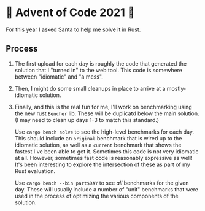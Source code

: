 # 🎄 Advent of Code 2021 🎄

For this year I asked Santa to help me solve it in Rust.

## Process

1. The first upload for each day is roughly the code that generated
   the solution that I "turned in" to the web tool. This code is somewhere
   between "idiomatic" and "a mess". 

2. Then, I might do some small cleanups in place to arrive at a 
   mostly-idiomatic solution.

3. Finally, and this is the real fun for me, I'll work on benchmarking 
   using the new rust `Bencher` lib. These will be duplicatd below the main solution.
   (I may need to clean up days 1-3 to match this standard.) 

   Use `cargo bench solve` to see the high-level benchmarks for each day. This should include
   an `original` benchmark that is wired up to the idiomatic solution, as well as a `current` 
   benchmark that shows the fastest I've been able to get it. Sometimes this code is not very idiomatic
   at all. However, sometimes fast code is reasonably expressive as well! It's been interesting
   to explore the intersection of these as part of my Rust evaluation.

   Use `cargo bench --bin part$DAY` to see _all_ benchmarks for the given day. These will usually 
   include a number of "unit" benchmarks that were used in the process of optimizing the various
   components of the solution.